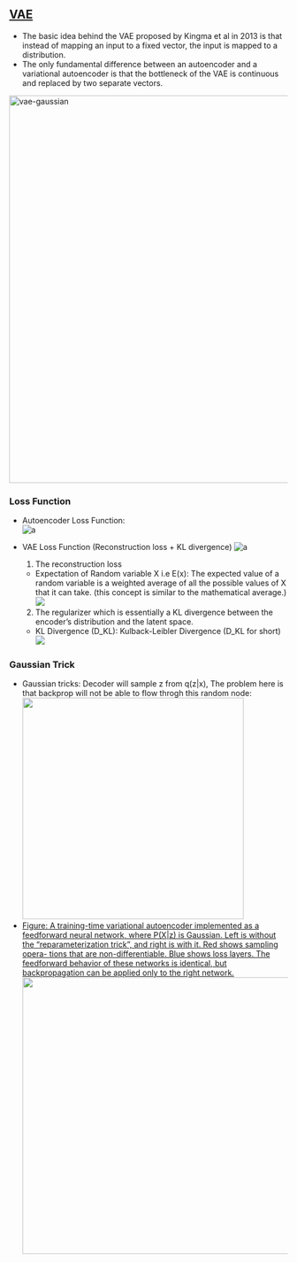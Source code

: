 <!---
Started to write on Sep 7 2021
Zahra
-->

## [VAE](https://medium.com/analytics-vidhya/mathematical-prerequisites-for-understanding-autoencoders-and-variational-autoencoders-vaes-8f854025390e)
  - The basic idea behind the VAE proposed by Kingma et al in 2013 is that instead of mapping an input to a fixed vector, the input is mapped to a distribution.
  - The only fundamental difference between an autoencoder and a variational autoencoder is that the bottleneck of the VAE is continuous and replaced by two separate vectors.
 
 <img width="700" alt="vae-gaussian" src="https://user-images.githubusercontent.com/46463022/132400632-0cb86cc9-1dc6-4753-a6e0-8c42844be46c.png">
 
 ### Loss Function
 - Autoencoder Loss Function:  
   ![a](https://user-images.githubusercontent.com/46463022/132401375-57ac1f2a-8b5e-4269-b873-225bf2827aab.png)
 - VAE Loss Function (Reconstruction loss + KL divergence)
   ![a](https://user-images.githubusercontent.com/46463022/132401511-d341c92c-2378-45e6-8fda-d330f4e7279f.png) 
   1. The reconstruction loss
     - Expectation of Random variable X i.e E(x): The expected value of a random variable is a weighted average of all the possible values of X that it can take. (this concept is similar to the mathematical average.)   
      ![](https://user-images.githubusercontent.com/46463022/132405164-3a9a293e-c3c6-4b59-9c7b-189ac0c4ad65.png)  

   2. The regularizer which is essentially a KL divergence between the encoder’s distribution and the latent space.
     - KL Divergence (D_KL): Kulback-Leibler Divergence (D_KL for short)  
      ![](https://user-images.githubusercontent.com/46463022/132405542-7540d1eb-3708-4aad-861a-1fb4d0f7884a.png)
  ### Gaussian Trick
  - Gaussian tricks: Decoder will sample z from q(z|x), The problem here is that backprop will not be able to flow throgh this random node:  
      <img src="https://user-images.githubusercontent.com/46463022/132406135-3eb944bf-4994-4dbb-a982-728225043508.png" width="400">
  - [Figure: A training-time variational autoencoder implemented as a feedforward neural network, where P(X|z) is Gaussian. Left is without the “reparameterization trick”, and right is with it. Red shows sampling opera- tions that are non-differentiable. Blue shows loss layers. The feedforward behavior of these networks is identical, but backpropagation can be applied only to the right network.](https://arxiv.org/pdf/1606.05908.pdf)  
            <img src="https://user-images.githubusercontent.com/46463022/132412226-b2443581-5023-421f-a2e4-e6172386447e.png" width="500">







